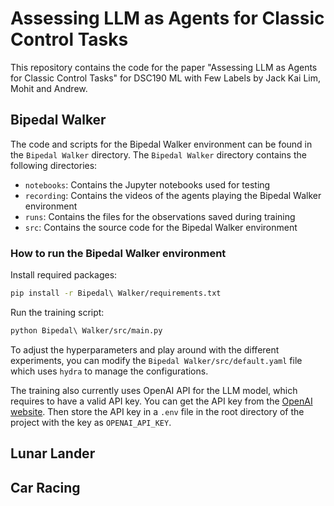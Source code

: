 # Assessing LLM as Agents for Classic Control Tasks
This repository contains the code for the paper "Assessing LLM as Agents for Classic Control Tasks" for DSC190 ML with Few Labels by Jack Kai Lim, Mohit and Andrew.

## Bipedal Walker
The code and scripts for the Bipedal Walker environment can be found in the `Bipedal Walker` directory. The `Bipedal Walker` directory contains the following directories:
- `notebooks`: Contains the Jupyter notebooks used for testing
- `recording`: Contains the videos of the agents playing the Bipedal Walker environment
- `runs`: Contains the files for the observations saved during training
- `src`: Contains the source code for the Bipedal Walker environment

### How to run the Bipedal Walker environment
Install required packages:
```bash
pip install -r Bipedal\ Walker/requirements.txt
```

Run the training script:
```bash
python Bipedal\ Walker/src/main.py
```
To adjust the hyperparameters and play around with the different experiments, you can modify the `Bipedal Walker/src/default.yaml` file which uses `hydra` to manage the configurations.

The training also currently uses OpenAI API for the LLM model, which requires to have a valid API key. You can get the API key from the [OpenAI website](https://beta.openai.com/account/api-keys). Then store the API key in a `.env` file in the root directory of the project with the key as `OPENAI_API_KEY`.

## Lunar Lander


## Car Racing